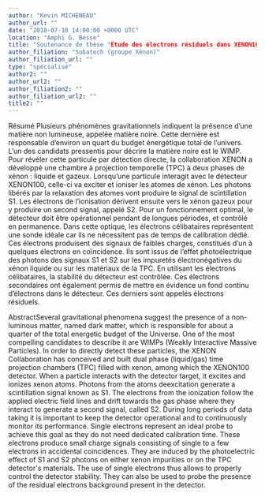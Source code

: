 ```yaml
---
author: "Kevin MICHENEAU"
author_url: ""
date: "2018-07-10 14:00:00 +0000 UTC"
location: "Amphi G. Besse"
title: "Soutenance de thèse "Étude des électrons résiduels dans XENON100""
author_filiation: "Subatech (groupe Xénon)"
author_filiation_url: ""
type: "spécialisé"
author2: ""
author_url2: ""
author_filiation2: ""
author_filiation_url2: ""
title2: ""
---
```

Résumé Plusieurs phénomènes gravitationnels indiquent la présence d’une matière non lumineuse, appelée matière noire. Cette dernière est responsable d’environ un quart du budget énergétique total de l’univers. L’un des candidats pressentis pour décrire la matière noire est le WIMP. Pour révéler cette particule par détection directe, la collaboration XENON a développé une chambre à projection temporelle (TPC) à deux phases de xénon : liquide et gazeux. Lorsqu’une particule interagit avec le détecteur XENON100, celle-ci va exciter et ioniser les atomes de xénon. Les photons libérés par la relaxation des atomes vont produire le signal de scintillation S1. Les électrons de l’ionisation dérivent ensuite vers le xénon gazeux pour y produire un second signal, appelé S2. Pour un fonctionnement optimal, le détecteur doit être opérationnel pendant de longues périodes, et contrôlé en permanence. Dans cette optique, les électrons célibataires représentent une sonde idéale car ils ne nécessitent pas de temps de calibration dédié. Ces électrons produisent des signaux de faibles charges, constitués d’un à quelques électrons en coïncidence. Ils sont issus de l’effet photoélectrique des photons des signaux S1 et S2 sur les impuretés électronégatives du xénon liquide ou sur les matériaux de la TPC. En utilisant les électrons célibataires, la stabilité du détecteur est contrôlée. Ces électrons secondaires ont également permis de mettre en évidence un fond continu d’électrons dans le détecteur. Ces derniers sont appelés électrons résiduels.

AbstractSeveral gravitational phenomena suggest the presence of a non-luminous matter, named dark matter, which is responsible for about a quarter of the total energetic budget of the Universe. One of the most compelling candidates to describe it are WIMPs (Weakly Interactive Massive Particles). In order to directly detect these particles, the XENON Collaboration has conceived and built dual phase (liquid/gas) time projection chambers (TPC) filled with xenon, among which the XENON100 detector. When a particle interacts with the detector target, it excites and ionizes xenon atoms. Photons from the atoms deexcitation generate a scintillation signal known as S1. The electrons from the ionization follow the applied electric field lines and drift towards the gas phase where they interact to generate a second signal, called S2. During long periods of data taking it is important to keep the detector operational and to continuously monitor its performance. Single electrons represent an ideal probe to achieve this goal as they do not need dedicated calibration time. These electrons produce small charge signals consisting of single to a few electrons in accidental coincidences. They are induced by the photoelectric effect of S1 and S2 photons on either xenon impurities or on the TPC detector's materials. The use of single electrons thus allows to properly control the detector stability. They can also be used to probe the presence of the residual electrons background present in the detector.

